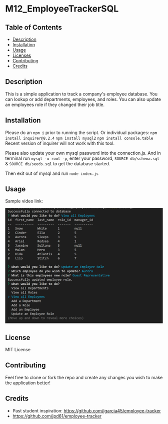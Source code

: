 # M12_EmployeeTrackerSQL

## Table of Contents
  * [Description](#description)
  * [Installation](#installation)
  * [Usage](#usage)
  * [Licenses](#license)
  * [Contributing](#contributing)
  * [Credits](#credits)
    
## Description
This is a simple application to track a company's employee database. You can lookup or add departments, employees, and roles. You can also update an employees role if they changed their job title.

## Installation
Please do an `npm i` prior to running the script.
Or individual packages:
`npm install inquirer@8.2.4`
`npm install mysql2`
`npm install console.table`
Recent version of inquirer will not work with this tool.

Please also update your own mysql password into the connection.js. And in terminal run `mysql -u root -p`, enter your password, `SOURCE db/schema.sql` & `SOURCE db/seeds.sql` to get the database started.

Then exit out of mysql and run `node index.js`

## Usage
Sample video link:

![Sample terminal](./images/m12-screenshot.png)

## License
MIT License

## Contributing
Feel free to clone or fork the repo and create any changes you wish to make the application better!

## Credits
* Past student inspiration: https://github.com/jgarcia45/employee-tracker
* https://github.com/jpd61/employee-tracker

